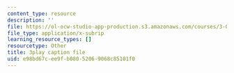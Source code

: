 ```yaml
---
content_type: resource
description: ''
file: https://ol-ocw-studio-app-production.s3.amazonaws.com/courses/3-091sc-introduction-to-solid-state-chemistry-fall-2010/e98bd67cee9fb08052069068c85101f0_kZJgJCxcHZE.srt
file_type: application/x-subrip
learning_resource_types: []
resourcetype: Other
title: 3play caption file
uid: e98bd67c-ee9f-b080-5206-9068c85101f0
---
```

